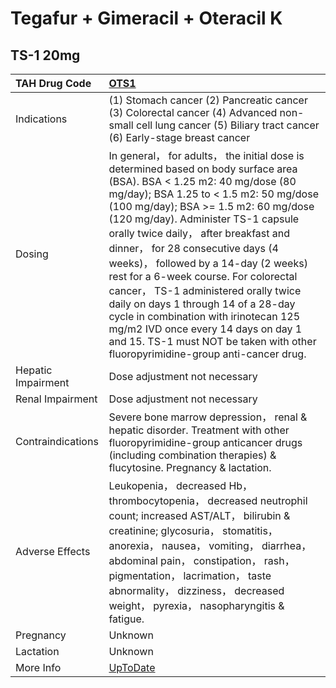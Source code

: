 # Tegafur + Gimeracil + Oteracil K

## TS-1 20mg

| TAH Drug Code      | [OTS1](https://www.tahsda.org.tw/drugs/hissearch.php?drug_code=OTS1)                                                                                                                                                                                                                                                                                                                                                                                                                                                                                                                                                                                            |
|:-------------------|:----------------------------------------------------------------------------------------------------------------------------------------------------------------------------------------------------------------------------------------------------------------------------------------------------------------------------------------------------------------------------------------------------------------------------------------------------------------------------------------------------------------------------------------------------------------------------------------------------------------------------------------------------------------|
| Indications        | (1) Stomach cancer (2) Pancreatic cancer (3) Colorectal cancer (4) Advanced non-small cell lung cancer (5) Biliary tract cancer (6) Early-stage breast cancer                                                                                                                                                                                                                                                                                                                                                                                                                                                                                                   |
| Dosing             | In general， for adults， the initial dose is determined based on body surface area (BSA). BSA < 1.25 m2: 40 mg/dose (80 mg/day); BSA 1.25 to < 1.5 m2: 50 mg/dose (100 mg/day); BSA >= 1.5 m2: 60 mg/dose (120 mg/day). Administer TS-1 capsule orally twice daily， after breakfast and dinner， for 28 consecutive days (4 weeks)， followed by a 14-day (2 weeks) rest for a 6-week course. For colorectal cancer， TS-1 administered orally twice daily on days 1 through 14 of a 28-day cycle in combination with irinotecan 125 mg/m2 IVD once every 14 days on day 1 and 15. TS-1 must NOT be taken with other fluoropyrimidine-group anti-cancer drug. |
| Hepatic Impairment | Dose adjustment not necessary                                                                                                                                                                                                                                                                                                                                                                                                                                                                                                                                                                                                                                   |
| Renal Impairment   | Dose adjustment not necessary                                                                                                                                                                                                                                                                                                                                                                                                                                                                                                                                                                                                                                   |
| Contraindications  | Severe bone marrow depression， renal & hepatic disorder. Treatment with other fluoropyrimidine-group anticancer drugs (including combination therapies) & flucytosine. Pregnancy & lactation.                                                                                                                                                                                                                                                                                                                                                                                                                                                                  |
| Adverse Effects    | Leukopenia， decreased Hb， thrombocytopenia， decreased neutrophil count; increased AST/ALT， bilirubin & creatinine; glycosuria， stomatitis， anorexia， nausea， vomiting， diarrhea， abdominal pain， constipation， rash， pigmentation， lacrimation， taste abnormality， dizziness， decreased weight， pyrexia， nasopharyngitis & fatigue.                                                                                                                                                                                                                                                                                                          |
| Pregnancy          | Unknown                                                                                                                                                                                                                                                                                                                                                                                                                                                                                                                                                                                                                                                         |
| Lactation          | Unknown                                                                                                                                                                                                                                                                                                                                                                                                                                                                                                                                                                                                                                                         |
| More Info          | [UpToDate](https://www.uptodate.com/contents/tegafur-and-gimeracil-and-oteracil-k-drug-information)                                                                                                                                                                                                                                                                                                                                                                                                                                                                                                                                                             |

